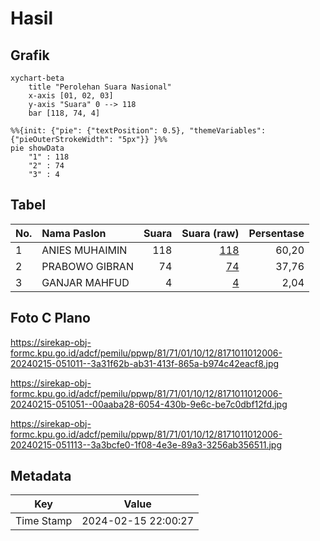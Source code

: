 # Hasil

## Grafik

```mermaid
xychart-beta
    title "Perolehan Suara Nasional"
    x-axis [01, 02, 03]
    y-axis "Suara" 0 --> 118
    bar [118, 74, 4]
```

```mermaid
%%{init: {"pie": {"textPosition": 0.5}, "themeVariables": {"pieOuterStrokeWidth": "5px"}} }%%
pie showData
    "1" : 118
    "2" : 74
    "3" : 4
```

## Tabel

| No. | Nama Paslon    | Suara | Suara (raw) | Persentase |
|:--- |:-------------- | -----:| -----------:| ----------:|
| 1   | ANIES MUHAIMIN | 118   | [118][p-1]  | 60,20      |
| 2   | PRABOWO GIBRAN | 74    | [74][p-2]   | 37,76      |
| 3   | GANJAR MAHFUD  | 4     | [4][p-3]    | 2,04       |


[p-1]: https://github.com/gigit-pemilu/pemilu-2024/blob/main/pilpres/hitung-suara/sub/81-maluku/sub/71-kota-ambon/sub/01-nusaniwe/sub/1012-waihaong/sub/006-tps/sub/paslon-1.txt
[p-2]: https://github.com/gigit-pemilu/pemilu-2024/blob/main/pilpres/hitung-suara/sub/81-maluku/sub/71-kota-ambon/sub/01-nusaniwe/sub/1012-waihaong/sub/006-tps/sub/paslon-2.txt
[p-3]: https://github.com/gigit-pemilu/pemilu-2024/blob/main/pilpres/hitung-suara/sub/81-maluku/sub/71-kota-ambon/sub/01-nusaniwe/sub/1012-waihaong/sub/006-tps/sub/paslon-3.txt

## Foto C Plano

https://sirekap-obj-formc.kpu.go.id/adcf/pemilu/ppwp/81/71/01/10/12/8171011012006-20240215-051011--3a31f62b-ab31-413f-865a-b974c42eacf8.jpg

https://sirekap-obj-formc.kpu.go.id/adcf/pemilu/ppwp/81/71/01/10/12/8171011012006-20240215-051051--00aaba28-6054-430b-9e6c-be7c0dbf12fd.jpg

https://sirekap-obj-formc.kpu.go.id/adcf/pemilu/ppwp/81/71/01/10/12/8171011012006-20240215-051113--3a3bcfe0-1f08-4e3e-89a3-3256ab356511.jpg


## Metadata

| Key        | Value               |
| ---------- | ------------------- |
| Time Stamp | 2024-02-15 22:00:27 |



